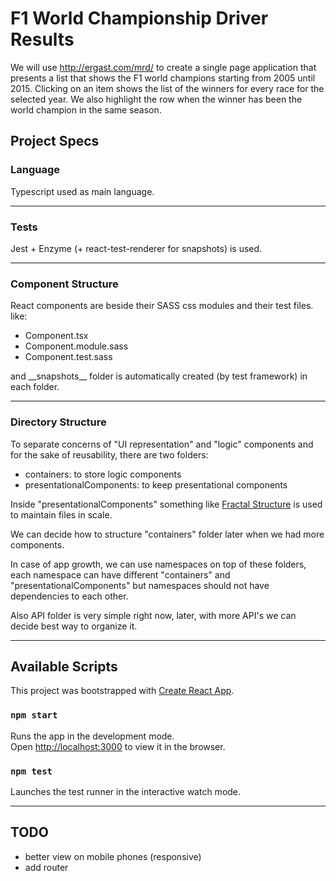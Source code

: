 # F1 World Championship Driver Results

We will use http://ergast.com/mrd/ to create a single page application that presents a list that shows the F1 world champions starting from 2005 until 2015. Clicking on an item shows the list of the winners for every race for the selected year. We also highlight the row when the winner has been the world champion in the same season.

## Project Specs

### Language

Typescript used as main language.

------

### Tests

Jest + Enzyme (+ react-test-renderer for snapshots) is used.

------

### Component Structure

React components are beside their SASS css modules and their test files. like:

- Component.tsx
- Component.module.sass
- Component.test.sass

and \_\_snapshots\_\_ folder is automatically created (by test framework) in each folder.

------

### Directory Structure

To separate concerns of "UI representation" and "logic" components and for the sake of reusability, there are two folders:

- containers: to store logic components
- presentationalComponents: to keep presentational components

Inside "presentationalComponents" something like [Fractal Structure](https://hackernoon.com/fractal-a-react-app-structure-for-infinite-scale-4dab943092af) is used to maintain files in scale.

We can decide how to structure "containers" folder later when we had more components.

In case of app growth, we can use namespaces on top of these folders, each namespace can have different "containers" and "presentationalComponents" but namespaces should not have dependencies to each other.

Also API folder is very simple right now, later, with more API's we can decide best way to organize it.

------

## Available Scripts

This project was bootstrapped with [Create React App](https://github.com/facebook/create-react-app).

### `npm start`

Runs the app in the development mode.<br>
Open [http://localhost:3000](http://localhost:3000) to view it in the browser.

### `npm test`

Launches the test runner in the interactive watch mode.<br>

------

## TODO

- better view on mobile phones (responsive)
- add router
